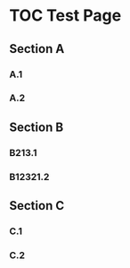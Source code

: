# TOC Test Page

## Section A

### A.1

### A.2

## Section B

### B213.1

### B12321.2

## Section C

### C.1

### C.2
